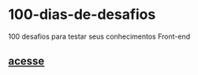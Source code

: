 # 100-dias-de-desafios
100 desafios para testar seus conhecimentos Front-end
## [acesse](https://100dayscss.com/about/) 
